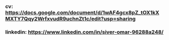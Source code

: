 ### cv: https://docs.google.com/document/d/1wAF4gcx8pZ_tOX1kXMXTY7Qqy2WrfxvudR9uchnZt1c/edit?usp=sharing
### linkedin: https://www.linkedin.com/in/siver-omar-96288a248/

<!--
**siveromar/siveromar** is a ✨ _special_ ✨ repository because its `README.md` (this file) appears on your GitHub profile.

Here are some ideas to get you started:

- 🔭 I’m currently working on ...
- 🌱 I’m currently learning ...
- 👯 I’m looking to collaborate on ...
- 🤔 I’m looking for help with ...
- 💬 Ask me about ...
- 📫 How to reach me: ...
- 😄 Pronouns: ...
- ⚡ Fun fact: ...
-->
